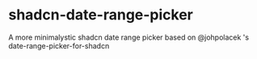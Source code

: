 # shadcn-date-range-picker
A more minimalystic shadcn date range picker based on @johpolacek 's date-range-picker-for-shadcn
